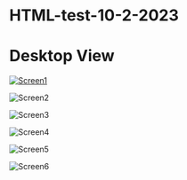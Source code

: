 # HTML-test-10-2-2023

# Desktop View

[
![Screen1](https://user-images.githubusercontent.com/123485609/220016183-84965385-c2c1-4de4-8147-9c1e9e507197.png)
](url)

![Screen2](https://user-images.githubusercontent.com/123485609/220016904-31253892-dcfa-4a64-b998-2123120a39d9.png)

![Screen3](https://user-images.githubusercontent.com/123485609/220016967-47f0a1b3-0c60-4f29-83fd-d5d13834c517.png)

![Screen4](https://user-images.githubusercontent.com/123485609/220017072-0bf11a0e-5ddd-4866-a7f6-c8487bb4862a.png)

![Screen5](https://user-images.githubusercontent.com/123485609/220017008-09e7bcb1-a217-465c-bb1f-88c015e7b3fc.png)

![Screen6](https://user-images.githubusercontent.com/123485609/220017103-38d9d0f3-47cf-4d9a-b086-90316e062450.png)
